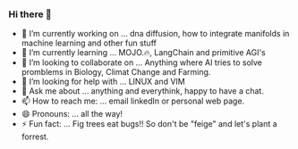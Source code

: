 ### Hi there 👋


- 🔭 I’m currently working on ... dna diffusion, how to integrate manifolds in machine learning and other fun stuff
- 🌱 I’m currently learning ... MOJO.🔥, LangChain and primitive AGI's   
- 👯 I’m looking to collaborate on ... Anything where AI tries to solve promblems in Biology, Climat Change and Farming.
- 🤔 I’m looking for help with ... LINUX and VIM
- 💬 Ask me about ... anything and everythink, happy to have a chat. 
- 📫 How to reach me: ... email linkedIn or personal web page.
- 😄 Pronouns: ... all the way! 
- ⚡ Fun fact: ... Fig trees eat bugs!! So don't be "feige" and let's plant a forrest.  
